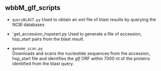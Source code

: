 ## wbbM_glf_scripts

- `queryBLAST.py`
   Used to obtain an xml file of blast results by querying the NCBI databases

- `get_accession_hspstart.py
   Used to generate a file of accession, hsp_start pairs from the blast result.

- `genome_scan.py`  
   Downloads and scans the nucleotide sequences from the accession, hsp_start
   file and identifies the *glf* ORF within 7000 nt of the proteins identified
   from the blast query.
